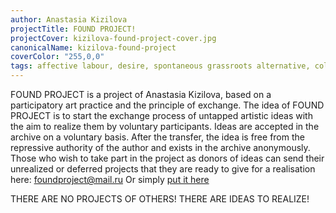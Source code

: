 ```yaml
---
author: Anastasia Kizilova
projectTitle: FOUND PROJECT!
projectCover: kizilova-found-project-cover.jpg
canonicalName: kizilova-found-project
coverColor: "255,0,0"
tags: affective labour, desire, spontaneous grassroots alternative, collection, all to all, contingency, IRLA: an Ideal Rejection Letter to an Artist, protocols of self-organisation, self-destructing structures, speculative synthesis, tongue and teeth of creativity
---
```


FOUND PROJECT is a project of Anastasia Kizilova, based on a participatory art practice and the principle of exchange. The idea of FOUND PROJECT is to start the exchange process of untapped artistic ideas with the aim to realize them by voluntary participants. Ideas are accepted in the archive on a voluntary basis. After the transfer, the idea is free from the repressive authority of the author and exists in the archive anonymously. Those who wish to take part in the project as donors of ideas can send their unrealized or deferred projects that they are ready to give for a realisation here: foundproject@mail.ru
Or simply [put it here][1]

THERE ARE NO PROJECTS OF OTHERS! THERE ARE IDEAS TO REALIZE!

[1]:	https://docs.google.com/document/d/1pIM21BcQ23f0vV_-5YoOCicQKwwEnxQ7TOazoMkLz20/edit
